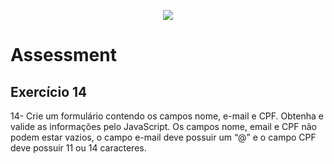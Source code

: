 <p align="center">
    <img src="https://www.infnet.edu.br/infnet/wp-content/themes/infnet.homepage//assets/img/LogoInfnetRodape.png"/>
</p>

# Assessment

## Exercício 14

14-	Crie um formulário contendo os campos nome, e-mail e CPF. Obtenha e valide as informações pelo JavaScript. Os campos nome, email e CPF não podem estar vazios, o campo e-mail deve possuir um “@” e o campo CPF deve possuir 11 ou 14 caracteres.
  